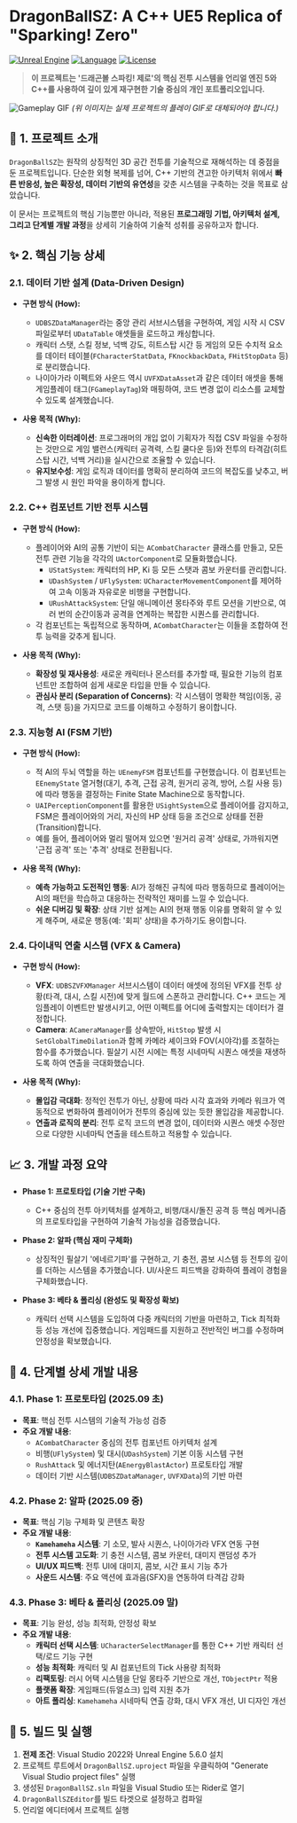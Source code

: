# DragonBallSZ: A C++ UE5 Replica of "Sparking! Zero"

[![Unreal Engine](https://img.shields.io/badge/Unreal%20Engine-5.6.0-blue.svg)](https://www.unrealengine.com/)
[![Language](https://img.shields.io/badge/C%2B%2B-20-blue.svg)](https://isocpp.org/)
[![License](https://img.shields.io/badge/License-MIT-green.svg)](LICENSE)

> **이 프로젝트는 '드래곤볼 스파킹! 제로'의 핵심 전투 시스템을 언리얼 엔진 5와 C++를 사용하여 깊이 있게 재구현한 기술 중심의 개인 포트폴리오입니다.**

![Gameplay GIF](https://raw.githubusercontent.com/user/DragonBallSZ/main/Documents/Resources/gameplay.gif)
*(위 이미지는 실제 프로젝트의 플레이 GIF로 대체되어야 합니다.)*

## 📜 1. 프로젝트 소개

`DragonBallSZ`는 원작의 상징적인 3D 공간 전투를 기술적으로 재해석하는 데 중점을 둔 프로젝트입니다. 단순한 외형 복제를 넘어, C++ 기반의 견고한 아키텍처 위에서 **빠른 반응성, 높은 확장성, 데이터 기반의 유연성**을 갖춘 시스템을 구축하는 것을 목표로 삼았습니다.

이 문서는 프로젝트의 핵심 기능뿐만 아니라, 적용된 **프로그래밍 기법, 아키텍처 설계, 그리고 단계별 개발 과정**을 상세히 기술하여 기술적 성취를 공유하고자 합니다.

## ✨ 2. 핵심 기능 상세

### 2.1. 데이터 기반 설계 (Data-Driven Design)

- **구현 방식 (How):**
  - `UDBSZDataManager`라는 중앙 관리 서브시스템을 구현하여, 게임 시작 시 CSV 파일로부터 `UDataTable` 애셋들을 로드하고 캐싱합니다.
  - 캐릭터 스탯, 스킬 정보, 넉백 강도, 히트스탑 시간 등 게임의 모든 수치적 요소를 데이터 테이블(`FCharacterStatData`, `FKnockbackData`, `FHitStopData` 등)로 분리했습니다.
  - 나이아가라 이펙트와 사운드 역시 `UVFXDataAsset`과 같은 데이터 애셋을 통해 게임플레이 태그(`FGameplayTag`)와 매핑하여, 코드 변경 없이 리소스를 교체할 수 있도록 설계했습니다.

- **사용 목적 (Why):**
  - **신속한 이터레이션**: 프로그래머의 개입 없이 기획자가 직접 CSV 파일을 수정하는 것만으로 게임 밸런스(캐릭터 공격력, 스킬 쿨다운 등)와 전투의 타격감(히트스탑 시간, 넉백 거리)을 실시간으로 조율할 수 있습니다.
  - **유지보수성**: 게임 로직과 데이터를 명확히 분리하여 코드의 복잡도를 낮추고, 버그 발생 시 원인 파악을 용이하게 합니다.

### 2.2. C++ 컴포넌트 기반 전투 시스템

- **구현 방식 (How):**
  - 플레이어와 AI의 공통 기반이 되는 `ACombatCharacter` 클래스를 만들고, 모든 전투 관련 기능을 각각의 `UActorComponent`로 모듈화했습니다.
    - `UStatSystem`: 캐릭터의 HP, Ki 등 모든 스탯과 콤보 카운터를 관리합니다.
    - `UDashSystem` / `UFlySystem`: `UCharacterMovementComponent`를 제어하여 고속 이동과 자유로운 비행을 구현합니다.
    - `URushAttackSystem`: 단일 애니메이션 몽타주와 루트 모션을 기반으로, 여러 번의 순간이동과 공격을 연계하는 복잡한 시퀀스를 관리합니다.
  - 각 컴포넌트는 독립적으로 동작하며, `ACombatCharacter`는 이들을 조합하여 전투 능력을 갖추게 됩니다.

- **사용 목적 (Why):**
  - **확장성 및 재사용성**: 새로운 캐릭터나 몬스터를 추가할 때, 필요한 기능의 컴포넌트만 조합하여 쉽게 새로운 타입을 만들 수 있습니다.
  - **관심사 분리 (Separation of Concerns)**: 각 시스템이 명확한 책임(이동, 공격, 스탯 등)을 가지므로 코드를 이해하고 수정하기 용이합니다.

### 2.3. 지능형 AI (FSM 기반)

- **구현 방식 (How):**
  - 적 AI의 두뇌 역할을 하는 `UEnemyFSM` 컴포넌트를 구현했습니다. 이 컴포넌트는 `EEnemyState` 열거형(대기, 추격, 근접 공격, 원거리 공격, 방어, 스킬 사용 등)에 따라 행동을 결정하는 Finite State Machine으로 동작합니다.
  - `UAIPerceptionComponent`를 활용한 `USightSystem`으로 플레이어를 감지하고, FSM은 플레이어와의 거리, 자신의 HP 상태 등을 조건으로 상태를 전환(Transition)합니다.
  - 예를 들어, 플레이어와 멀리 떨어져 있으면 '원거리 공격' 상태로, 가까워지면 '근접 공격' 또는 '추격' 상태로 전환됩니다.

- **사용 목적 (Why):**
  - **예측 가능하고 도전적인 행동**: AI가 정해진 규칙에 따라 행동하므로 플레이어는 AI의 패턴을 학습하고 대응하는 전략적인 재미를 느낄 수 있습니다.
  - **쉬운 디버깅 및 확장**: 상태 기반 설계는 AI의 현재 행동 이유를 명확히 알 수 있게 해주며, 새로운 행동(예: '회피' 상태)을 추가하기도 용이합니다.

### 2.4. 다이내믹 연출 시스템 (VFX & Camera)

- **구현 방식 (How):**
  - **VFX**: `UDBSZVFXManager` 서브시스템이 데이터 애셋에 정의된 VFX를 전투 상황(타격, 대시, 스킬 시전)에 맞게 월드에 스폰하고 관리합니다. C++ 코드는 게임플레이 이벤트만 발생시키고, 어떤 이펙트를 어디에 출력할지는 데이터가 결정합니다.
  - **Camera**: `ACameraManager`를 상속받아, `HitStop` 발생 시 `SetGlobalTimeDilation`과 함께 카메라 셰이크와 FOV(시야각)를 조절하는 함수를 추가했습니다. 필살기 시전 시에는 특정 시네마틱 시퀀스 애셋을 재생하도록 하여 연출을 극대화했습니다.

- **사용 목적 (Why):**
  - **몰입감 극대화**: 정적인 전투가 아닌, 상황에 따라 시각 효과와 카메라 워크가 역동적으로 변화하여 플레이어가 전투의 중심에 있는 듯한 몰입감을 제공합니다.
  - **연출과 로직의 분리**: 전투 로직 코드의 변경 없이, 데이터와 시퀀스 애셋 수정만으로 다양한 시네마틱 연출을 테스트하고 적용할 수 있습니다.

## 📈 3. 개발 과정 요약

- **Phase 1: 프로토타입 (기술 기반 구축)**
  - C++ 중심의 전투 아키텍처를 설계하고, 비행/대시/돌진 공격 등 핵심 메커니즘의 프로토타입을 구현하여 기술적 가능성을 검증했습니다.

- **Phase 2: 알파 (핵심 재미 구체화)**
  - 상징적인 필살기 '에네르기파'를 구현하고, 기 충전, 콤보 시스템 등 전투의 깊이를 더하는 시스템을 추가했습니다. UI/사운드 피드백을 강화하여 플레이 경험을 구체화했습니다.

- **Phase 3: 베타 & 폴리싱 (완성도 및 확장성 확보)**
  - 캐릭터 선택 시스템을 도입하여 다중 캐릭터의 기반을 마련하고, Tick 최적화 등 성능 개선에 집중했습니다. 게임패드를 지원하고 전반적인 버그를 수정하며 안정성을 확보했습니다.

## 📑 4. 단계별 상세 개발 내용

### 4.1. Phase 1: 프로토타입 (2025.09 초)
- **목표**: 핵심 전투 시스템의 기술적 가능성 검증
- **주요 개발 내용**:
  - `ACombatCharacter` 중심의 전투 컴포넌트 아키텍처 설계
  - 비행(`UFlySystem`) 및 대시(`UDashSystem`) 기본 이동 시스템 구현
  - `RushAttack` 및 에너지탄(`AEnergyBlastActor`) 프로토타입 개발
  - 데이터 기반 시스템(`UDBSZDataManager`, `UVFXData`)의 기반 마련

### 4.2. Phase 2: 알파 (2025.09 중)
- **목표**: 핵심 기능 구체화 및 콘텐츠 확장
- **주요 개발 내용**:
  - **`Kamehameha` 시스템**: 기 소모, 발사 시퀀스, 나이아가라 VFX 연동 구현
  - **전투 시스템 고도화**: 기 충전 시스템, 콤보 카운터, 대미지 랜덤성 추가
  - **UI/UX 피드백**: 전투 UI에 대미지, 콤보, 시간 표시 기능 추가
  - **사운드 시스템**: 주요 액션에 효과음(SFX)을 연동하여 타격감 강화

### 4.3. Phase 3: 베타 & 폴리싱 (2025.09 말)
- **목표**: 기능 완성, 성능 최적화, 안정성 확보
- **주요 개발 내용**:
  - **캐릭터 선택 시스템**: `UCharacterSelectManager`를 통한 C++ 기반 캐릭터 선택/로드 기능 구현
  - **성능 최적화**: 캐릭터 및 AI 컴포넌트의 Tick 사용량 최적화
  - **리팩토링**: 러시 어택 시스템을 단일 몽타주 기반으로 개선, `TObjectPtr` 적용
  - **플랫폼 확장**: 게임패드(듀얼쇼크) 입력 지원 추가
  - **아트 폴리싱**: `Kamehameha` 시네마틱 연출 강화, 대시 VFX 개선, UI 디자인 개선

## 🚀 5. 빌드 및 실행

1.  **전제 조건**: Visual Studio 2022와 Unreal Engine 5.6.0 설치
2.  프로젝트 루트에서 `DragonBallSZ.uproject` 파일을 우클릭하여 "Generate Visual Studio project files" 실행
3.  생성된 `DragonBallSZ.sln` 파일을 Visual Studio 또는 Rider로 열기
4.  `DragonBallSZEditor`를 빌드 타겟으로 설정하고 컴파일
5.  언리얼 에디터에서 프로젝트 실행